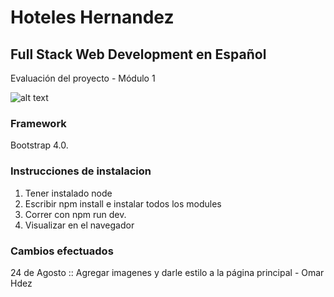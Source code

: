 # Hoteles Hernandez

## Full Stack Web Development en Español

Evaluación del proyecto - Módulo 1

![alt text](http://omarhdez.site/captura.jpeg)


### Framework

Bootstrap 4.0.



### Instrucciones de instalacion

1. Tener instalado node
2. Escribir npm install e instalar todos los modules
3. Correr con npm run dev.
4. Visualizar en el navegador




### Cambios efectuados

24 de Agosto :: Agregar imagenes y darle estilo a la página principal - Omar Hdez

